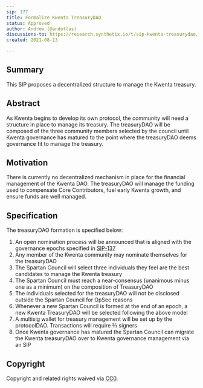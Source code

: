 ```yaml
---
sip: 177
title: Formalize Kwenta TreasuryDAO
status: Approved
author: Andrew (@andotlas)
discussions-to: https://research.synthetix.io/t/sip-kwenta-treasurydao/466
created: 2021-08-13

---
```


## Summary 

This SIP proposes a decentralized structure to manage the Kwenta treasury. 

## Abstract

As Kwenta begins to develop its own protocol, the community will need a structure in place to manage its treasury. The treasuryDAO will be composed of the three community members selected by the council until Kwenta governance has matured to the point where the treasuryDAO deems governance fit to manage the treasury. 

## Motivation 

There is currently no decentralized mechanism in place for the financial management of the Kwenta DAO. The treasuryDAO will manage the funding used to compensate Core Contributors, fuel early Kwenta growth, and ensure funds are well managed. 

## Specification 

The treasuryDAO formation is specified below:
1. An open nomination process will be announced that is aligned with the governance epochs specified in [SIP-137](https://sips.synthetix.io/sips/sip-137) 
2. Any member of the Kwenta community may nominate themselves for the treasuryDAO
3. The Spartan Council will select three individuals they feel are the best candidates to manage the Kwenta treasury
4. The Spartan Council must reach a near-consensus (unanimous minus one as a minimum) on the composition of TreasuryDAO
5. The individuals selected for the treasuryDAO will not be disclosed outside the Spartan Council for OpSec reasons
2. Whenever a new Spartan Council is formed at the end of an epoch, a new Kwenta TreasuryDAO will be selected following the above model
3. A multisig wallet for treasury management will be set up by the protocolDAO. Transactions will require ⅔ signers
4. Once Kwenta governance has matured the Spartan Council can migrate the Kwenta treasuryDAO over to Kwenta governance management via an SIP
 

## Copyright

Copyright and related rights waived via [CC0](https://creativecommons.org/publicdomain/zero/1.0/).
